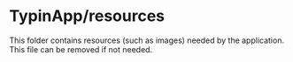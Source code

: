 # TypinApp/resources

This folder contains resources (such as images) needed by the application. This file can
be removed if not needed.
